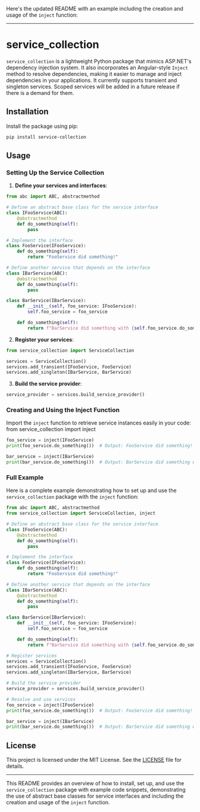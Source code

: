 Here's the updated README with an example including the creation and usage of the `inject` function:

---

# service_collection

`service_collection` is a lightweight Python package that mimics ASP.NET's dependency injection system. It also incorporates an Angular-style `Inject` method to resolve dependencies, making it easier to manage and inject dependencies in your applications.
It currently supports transient and singleton services. Scoped services will be added in a future release if there is a demand for them.

## Installation

Install the package using pip:

```bash
pip install service-collection
```

## Usage

### Setting Up the Service Collection

1. **Define your services and interfaces**:

```python
from abc import ABC, abstractmethod

# Define an abstract base class for the service interface
class IFooService(ABC):
    @abstractmethod
    def do_something(self):
        pass

# Implement the interface
class FooService(IFooService):
    def do_something(self):
        return "FooService did something!"

# Define another service that depends on the interface
class IBarService(ABC):
    @abstractmethod
    def do_something(self):
        pass

class BarService(IBarService):
    def __init__(self, foo_service: IFooService):
        self.foo_service = foo_service

    def do_something(self):
        return f"BarService did something with {self.foo_service.do_something()}"
```

2. **Register your services**:

```python
from service_collection import ServiceCollection

services = ServiceCollection()
services.add_transient(IFooService, FooService)
services.add_singleton(IBarService, BarService)
```

3. **Build the service provider**:

```python
service_provider = services.build_service_provider()
```

### Creating and Using the Inject Function

Import the `inject` function to retrieve service instances easily in your code:
from service_collection import inject

```python
foo_service = inject(IFooService)
print(foo_service.do_something())  # Output: FooService did something!

bar_service = inject(IBarService)
print(bar_service.do_something())  # Output: BarService did something with FooService did something!
```

### Full Example

Here is a complete example demonstrating how to set up and use the `service_collection` package with the `inject` function:

```python
from abc import ABC, abstractmethod
from service_collection import ServiceCollection, inject

# Define an abstract base class for the service interface
class IFooService(ABC):
    @abstractmethod
    def do_something(self):
        pass

# Implement the interface
class FooService(IFooService):
    def do_something(self):
        return "FooService did something!"

# Define another service that depends on the interface
class IBarService(ABC):
    @abstractmethod
    def do_something(self):
        pass

class BarService(IBarService):
    def __init__(self, foo_service: IFooService):
        self.foo_service = foo_service

    def do_something(self):
        return f"BarService did something with {self.foo_service.do_something()}"

# Register services
services = ServiceCollection()
services.add_transient(IFooService, FooService)
services.add_singleton(IBarService, BarService)

# Build the service provider
service_provider = services.build_service_provider()

# Resolve and use services
foo_service = inject(IFooService)
print(foo_service.do_something())  # Output: FooService did something!

bar_service = inject(IBarService)
print(bar_service.do_something())  # Output: BarService did something with FooService did something!
```

## License

This project is licensed under the MIT License. See the [LICENSE](https://github.com/ameyer117/service_collection/blob/main/LICENSE) file for details.

---

This README provides an overview of how to install, set up, and use the `service_collection` package with example code snippets, demonstrating the use of abstract base classes for service interfaces and including the creation and usage of the `inject` function.